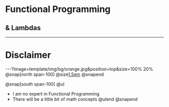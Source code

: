 # Functional Programming

## & Lambdas
---
# Disclaimer
---?image=template/img/bg/orange.jpg&position=top&size=100% 20%
@snap[north span-100]
@size[1.5em](Disclaimer)
@snapend

@snap[south span-100]
@ul
- I am no expert in Functional Programming
- There will be a little bit of math concepts
@ulend
@snapend
